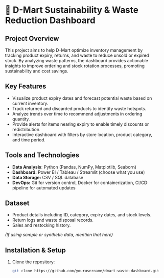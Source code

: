 # 🛒 D-Mart Sustainability & Waste Reduction Dashboard

## Project Overview
This project aims to help D-Mart optimize inventory management by tracking product expiry, returns, and waste to reduce unsold or expired stock. By analyzing waste patterns, the dashboard provides actionable insights to improve ordering and stock rotation processes, promoting sustainability and cost savings.

## Key Features
- Visualize product expiry dates and forecast potential waste based on current inventory.
- Track returned and discarded products to identify waste hotspots.
- Analyze trends over time to recommend adjustments in ordering quantity.
- Provide alerts for items nearing expiry to enable timely discounts or redistribution.
- Interactive dashboard with filters by store location, product category, and time period.

## Tools and Technologies
- **Data Analysis:** Python (Pandas, NumPy, Matplotlib, Seaborn)
- **Dashboard:** Power BI / Tableau / Streamlit (choose what you use)
- **Data Storage:** CSV / SQL database
- **DevOps:** Git for version control, Docker for containerization, CI/CD pipeline for automated updates

## Dataset
- Product details including ID, category, expiry dates, and stock levels.
- Return logs and waste disposal records.
- Sales and restocking history.

*(If using sample or synthetic data, mention that here)*

## Installation & Setup
1. Clone the repository:
   ```bash
   git clone https://github.com/yourusername/dmart-waste-dashboard.git
